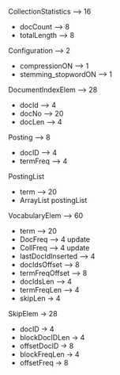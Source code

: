 CollectionStatistics —> 16
- docCount —> 8
- totalLength —> 8

Configuration —> 2
- compressionON —> 1
- stemming_stopwordON —> 1

DocumentIndexElem —> 28
- docId —> 4
- docNo —> 20
- docLen —> 4

Posting —> 8 
- docID —> 4
- termFreq —> 4

PostingList
- term —> 20
- ArrayList<Posting> postingList

VocabularyElem —> 60
- term —> 20
- DocFreq —> 4 update 
- CollFreq —> 4 update
- lastDocIdInserted —> 4
- docIdsOffset —> 8
- termFreqOffset —> 8
- docIdsLen —> 4
- termFreqLen —> 4
- skipLen -> 4

SkipElem -> 28
- docID -> 4
- blockDocIDLen -> 4
- offsetDocID -> 8
- blockFreqLen -> 4
- offsetFreq -> 8
